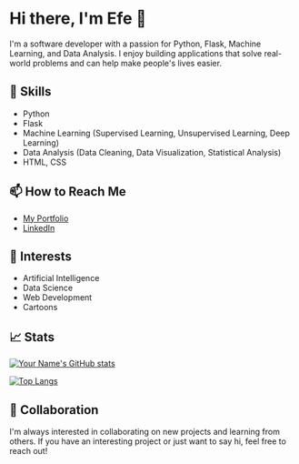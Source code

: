 # Hi there, I'm Efe 🦆

I'm a software developer with a passion for Python, Flask, Machine Learning, and Data Analysis. I enjoy building applications that solve real-world problems and can help make people's lives easier.

## 🌱 Skills
- Python 
- Flask
- Machine Learning (Supervised Learning, Unsupervised Learning, Deep Learning)
- Data Analysis (Data Cleaning, Data Visualization, Statistical Analysis)
- HTML, CSS

## 📫 How to Reach Me
- [My Portfolio](https://efeozkan.vercel.app)
- [LinkedIn](https://www.linkedin.com/in/efe-%C3%B6zkan-965979257)

## 💬 Interests
- Artificial Intelligence
- Data Science
- Web Development
- Cartoons

## 📈 Stats
[![Your Name's GitHub stats](https://github-readme-stats.vercel.app/api?username=Veucci&show_icons=true&theme=radical)](https://github.com/Veucci/github-readme-stats)

[![Top Langs](https://github-readme-stats.vercel.app/api/top-langs/?username=Veucci&layout=compact&theme=radical)](https://github.com/Veucci/github-readme-stats)

## 🤝 Collaboration
I'm always interested in collaborating on new projects and learning from others. If you have an interesting project or just want to say hi, feel free to reach out!
